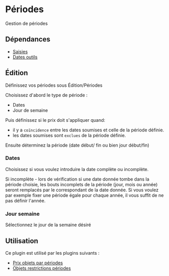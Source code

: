 # Périodes
Gestion de périodes

## Dépendances
- [Saisies](https://plugins.spip.net/saisies.html)
- [Dates outils](https://plugins.spip.net/dates_outils.html)

## Édition
Définissez vos périodes sous Édition/Périodes

Choisissez d'abord le type de période :
- Dates
- Jour de semaine

Puis définissez si le prix doit s'appliquer quand:
- il y a `coïncidence` entre les dates soumises et celle de la période définie.
- les dates soumises sont `exclues` de la période définie.

Ensuite déterminez la période (date début/ fin ou bien jour début/fin)

### Dates
Choisissez si vous voulez introduire la date complète ou incomplète.

Si incomplète - lors de vérification si une date donnée tombe dans la période choisie, les bouts incomplets de la période (jour, mois ou année) seront remplacés par le correspondant de la date donnée. Si vous voulez par exemple fixer une période égale pour chaque année, il vous suffit de ne pas définir l'année.

### Jour semaine
Sélectionnez le jour de la semaine désiré

## Utilisation

Ce plugin est utilisé par les plugins suivants :
- [Prix objets par périodes](https://plugins.spip.net/prix_objets_periodes.html)
- [Objets restrictions périodes](https://plugins.spip.net/objets_restrictions_periodes.html)

